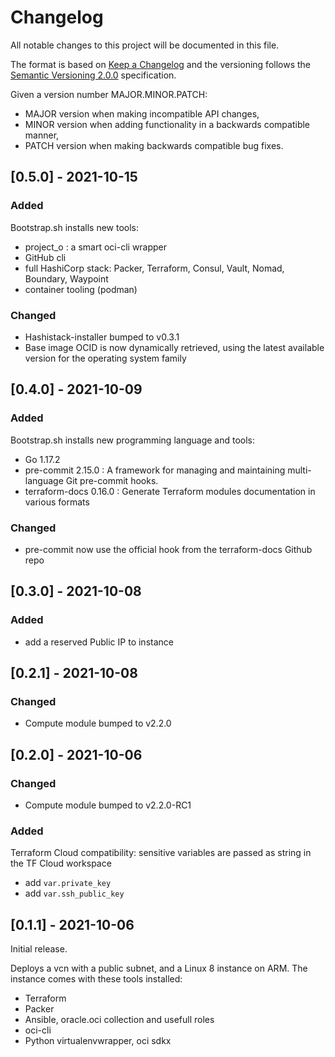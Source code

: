 # Changelog

All notable changes to this project will be documented in this file.

The format is based on [Keep a Changelog](http://keepachangelog.com/en/1.0.0/) and the versioning follows the [Semantic Versioning 2.0.0](https://semver.org/) specification.

Given a version number MAJOR.MINOR.PATCH:

- MAJOR version when making incompatible API changes,
- MINOR version when adding functionality in a backwards compatible manner,
- PATCH version when making backwards compatible bug fixes.

## [0.5.0] - 2021-10-15

### Added

Bootstrap.sh installs new tools:

- project_o : a smart oci-cli wrapper
- GitHub cli
- full HashiCorp stack: Packer, Terraform, Consul, Vault, Nomad, Boundary, Waypoint
- container tooling (podman)

### Changed

- Hashistack-installer bumped to v0.3.1
- Base image OCID is now dynamically retrieved, using the latest available version for the operating system family

## [0.4.0] - 2021-10-09

### Added

Bootstrap.sh installs new programming language and tools:

- Go 1.17.2
- pre-commit 2.15.0 : A framework for managing and maintaining multi-language Git pre-commit hooks.
- terraform-docs 0.16.0 : Generate Terraform modules documentation in various formats

### Changed

- pre-commit now use the official hook from the terraform-docs Github repo

## [0.3.0] - 2021-10-08

### Added

- add a reserved Public IP to instance

## [0.2.1] - 2021-10-08

### Changed

- Compute module bumped to v2.2.0

## [0.2.0] - 2021-10-06

### Changed

- Compute module bumped to v2.2.0-RC1

### Added

Terraform Cloud compatibility: sensitive variables are passed as string in the TF Cloud workspace

- add `var.private_key`
- add `var.ssh_public_key`

## [0.1.1] - 2021-10-06

Initial release.

Deploys a vcn with a public subnet, and a Linux 8 instance on ARM. The instance comes with these tools installed:

- Terraform
- Packer
- Ansible, oracle.oci collection and usefull roles
- oci-cli
- Python virtualenvwrapper, oci sdkx
